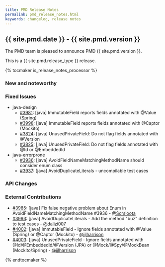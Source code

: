 ```yaml
---
title: PMD Release Notes
permalink: pmd_release_notes.html
keywords: changelog, release notes
---
```


## {{ site.pmd.date }} - {{ site.pmd.version }}

The PMD team is pleased to announce PMD {{ site.pmd.version }}.

This is a {{ site.pmd.release_type }} release.

{% tocmaker is_release_notes_processor %}

### New and noteworthy

### Fixed Issues
* java-design
    * [#3981](https://github.com/pmd/pmd/issues/3981): \[java] ImmutableField reports fields annotated with @Value (Spring)
    * [#3998](https://github.com/pmd/pmd/issues/3998): \[java] ImmutableField reports fields annotated with @Captor (Mockito)
    * [#3824](https://github.com/pmd/pmd/issues/3824): \[java] UnusedPrivateField: Do not flag fields annotated with @Version
    * [#3825](https://github.com/pmd/pmd/issues/3825): \[java] UnusedPrivateField: Do not flag fields annotated with @Id or @EmbeddedId
* java-errorprone
    * [#3936](https://github.com/pmd/pmd/issues/3936): \[java] AvoidFieldNameMatchingMethodName should consider enum class
    * [#3937](https://github.com/pmd/pmd/issues/3937): \[java] AvoidDuplicateLiterals - uncompilable test cases

### API Changes

### External Contributions
* [#3985](https://github.com/pmd/pmd/pull/3985): \[java] Fix false negative problem about Enum in AvoidFieldNameMatchingMethodName #3936 - [@Scrsloota](https://github.com/Scrsloota)
* [#3993](https://github.com/pmd/pmd/pull/3993): \[java] AvoidDuplicateLiterals - Add the method "buz" definition to test cases - [@dalizi007](https://github.com/dalizi007)
* [#4002](https://github.com/pmd/pmd/pull/4002): \[java] ImmutableField - Ignore fields annotated with @Value (Spring) or @Captor (Mockito) - [@jjlharrison](https://github.com/jjlharrison)
* [#4003](https://github.com/pmd/pmd/pull/4003): \[java] UnusedPrivateField - Ignore fields annotated with @Id/@EmbeddedId/@Version (JPA) or @Mock/@Spy/@MockBean (Mockito/Spring) - [@jjlharrison](https://github.com/jjlharrison)

{% endtocmaker %}


